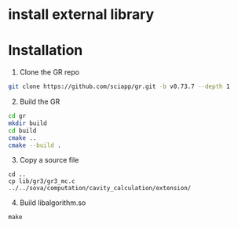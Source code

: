 # install external library



# Installation
1. Clone the GR repo

  ```sh
  git clone https://github.com/sciapp/gr.git -b v0.73.7 --depth 1 
  ```

2. Build the GR
```sh
cd gr
mkdir build
cd build
cmake ..
cmake --build .
```

3. Copy a source file 
```
cd ..
cp lib/gr3/gr3_mc.c ../../sova/computation/cavity_calculation/extension/
```

4. Build libalgorithm.so
```
make
```